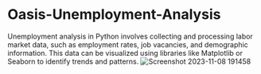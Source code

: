 # Oasis-Unemployment-Analysis
Unemployment analysis in Python involves collecting and processing labor market data, such as employment rates, job vacancies, and demographic information. This data can be visualized using libraries like Matplotlib or Seaborn to identify trends and patterns.
![Screenshot 2023-11-08 191458](https://github.com/github-Yashwanth-regex/Oasis-Unemployment-Analysis/assets/120895981/d72136aa-64e5-4052-9a9c-92b897660a60)

